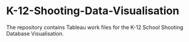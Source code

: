 # K-12-Shooting-Data-Visualisation
The repository contains Tableau work files for the K-12 School Shooting Database Visualisation.
